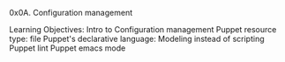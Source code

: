 0x0A. Configuration management

Learning Objectives:
Intro to Configuration management
Puppet resource type: file
Puppet's declarative language: Modeling instead of scripting
Puppet lint
Puppet emacs mode
